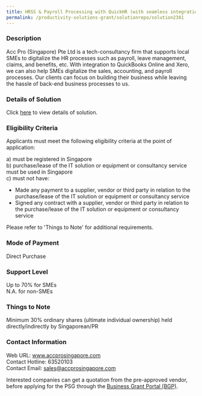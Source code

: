 ```yaml
---
title: HRSS & Payroll Processing with QuickHR (with seamless integration to QBO and Xero) - Digital Payroll Processing and Year-end Payroll Submission Services (40 Pax)
permalink: /productivity-solutions-grant/solutionrepo/solution2381
---
```


### Description

Acc Pro (Singapore) Pte Ltd is a tech-consultancy firm that supports local SMEs to digitalize the HR processes such as payroll, leave management, claims, and benefits, etc. With integration to QuickBooks Online and Xero, we can also help SMEs digitalize the sales, accounting, and payroll processes. Our clients can focus on building their business while leaving the hassle of back-end business processes to us.

### Details of Solution

Click <a href='https://www.gobusiness.gov.sg/images/psg/Desensitised_Acc_Pro_HRSS_Annex_3_wef_2_Dec_2021_Part_78.pdf' target='_blank' rel='noopener'>here</a> to view details of solution.

### Eligibility Criteria

Applicants must meet the following eligibility criteria at the point of application:

a) must be registered in Singapore <br>
b) purchase/lease of the IT solution or equipment or consultancy service must be used in Singapore <br>
c) must not have:
- Made any payment to a supplier, vendor or third party in relation to the purchase/lease of the IT solution or equipment or consultancy service
- Signed any contract with a supplier, vendor or third party in relation to the purchase/lease of the IT solution or equipment or consultancy service

Please refer to 'Things to Note' for additional requirements.

### Mode of Payment
Direct Purchase

### Support Level
Up to 70% for SMEs <br>
N.A. for non-SMEs

### Things to Note
 Minimum 30% ordinary shares (ultimate individual ownership) held directly/indirectly by Singaporean/PR

### Contact Information
Web URL: www.accprosingapore.com <br>Contact Hotline: 63520103 <br>Contact Email: sales@accprosingapore.com <br>

Interested companies can get a quotation from the pre-approved vendor, before applying for the PSG through the <a target='_blank' rel='noopener' href='https://www.businessgrants.gov.sg/'>Business Grant Portal (BGP)</a>.
